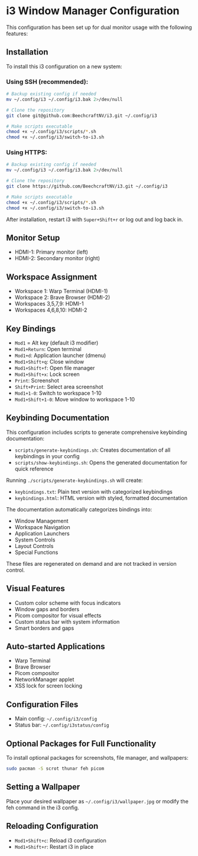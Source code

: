 # i3 Window Manager Configuration

This configuration has been set up for dual monitor usage with the following features:

## Installation

To install this i3 configuration on a new system:

### Using SSH (recommended):
```bash
# Backup existing config if needed
mv ~/.config/i3 ~/.config/i3.bak 2>/dev/null

# Clone the repository
git clone git@github.com:BeechcraftNV/i3.git ~/.config/i3

# Make scripts executable
chmod +x ~/.config/i3/scripts/*.sh
chmod +x ~/.config/i3/switch-to-i3.sh
```

### Using HTTPS:
```bash
# Backup existing config if needed
mv ~/.config/i3 ~/.config/i3.bak 2>/dev/null

# Clone the repository
git clone https://github.com/BeechcraftNV/i3.git ~/.config/i3

# Make scripts executable
chmod +x ~/.config/i3/scripts/*.sh
chmod +x ~/.config/i3/switch-to-i3.sh
```

After installation, restart i3 with `Super+Shift+r` or log out and log back in.

## Monitor Setup
- HDMI-1: Primary monitor (left)
- HDMI-2: Secondary monitor (right)

## Workspace Assignment
- Workspace 1: Warp Terminal (HDMI-1)
- Workspace 2: Brave Browser (HDMI-2) 
- Workspaces 3,5,7,9: HDMI-1
- Workspaces 4,6,8,10: HDMI-2

## Key Bindings
- `Mod1` = Alt key (default i3 modifier)
- `Mod1+Return`: Open terminal
- `Mod1+d`: Application launcher (dmenu)
- `Mod1+Shift+q`: Close window
- `Mod1+Shift+f`: Open file manager
- `Mod1+Shift+x`: Lock screen
- `Print`: Screenshot
- `Shift+Print`: Select area screenshot
- `Mod1+1-0`: Switch to workspace 1-10
- `Mod1+Shift+1-0`: Move window to workspace 1-10

## Keybinding Documentation

This configuration includes scripts to generate comprehensive keybinding documentation:

- `scripts/generate-keybindings.sh`: Creates documentation of all keybindings in your config
- `scripts/show-keybindings.sh`: Opens the generated documentation for quick reference

Running `./scripts/generate-keybindings.sh` will create:
- `keybindings.txt`: Plain text version with categorized keybindings
- `keybindings.html`: HTML version with styled, formatted documentation

The documentation automatically categorizes bindings into:
- Window Management
- Workspace Navigation
- Application Launchers
- System Controls
- Layout Controls
- Special Functions

These files are regenerated on demand and are not tracked in version control.

## Visual Features
- Custom color scheme with focus indicators
- Window gaps and borders
- Picom compositor for visual effects
- Custom status bar with system information
- Smart borders and gaps

## Auto-started Applications
- Warp Terminal
- Brave Browser
- Picom compositor
- NetworkManager applet
- XSS lock for screen locking

## Configuration Files
- Main config: `~/.config/i3/config`
- Status bar: `~/.config/i3status/config`

## Optional Packages for Full Functionality
To install optional packages for screenshots, file manager, and wallpapers:
```bash
sudo pacman -S scrot thunar feh picom
```

## Setting a Wallpaper
Place your desired wallpaper as `~/.config/i3/wallpaper.jpg` or modify the feh command in the i3 config.

## Reloading Configuration
- `Mod1+Shift+c`: Reload i3 configuration
- `Mod1+Shift+r`: Restart i3 in place

